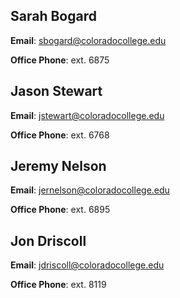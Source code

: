 ## Sarah Bogard

**Email**: <sbogard@coloradocollege.edu>

**Office Phone**: ext. 6875


## Jason Stewart

**Email**: <jstewart@coloradocollege.edu>

**Office Phone**: ext. 6768

## Jeremy Nelson

**Email**:
[jernelson@coloradocollege.edu](mailto:jnelson@coloradocollege.edu)

**Office Phone**: ext. 6895

## Jon Driscoll

**Email**: <jdriscoll@coloradocollege.edu>

**Office Phone**: ext. 8119

